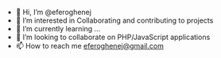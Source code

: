 - 👋 Hi, I’m @eferoghenej
- 👀 I’m interested in Collaborating and contributing to projects
- 🌱 I’m currently learning ...
- 💞️ I’m looking to collaborate on PHP/JavaScript applications
- 📫 How to reach me eferoghenej@gmail.com

<!---
eferoghenej/eferoghenej is a ✨ special ✨ repository because its `README.md` (this file) appears on your GitHub profile.
You can click the Preview link to take a look at your changes.
--->
